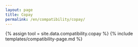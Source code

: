 ```yaml
---
layout: page
title: Copay
permalink: /en/compatibility/copay/
---
```

{% assign tool = site.data.compatibility.copay %}
{% include templates/compatibility-page.md %}
